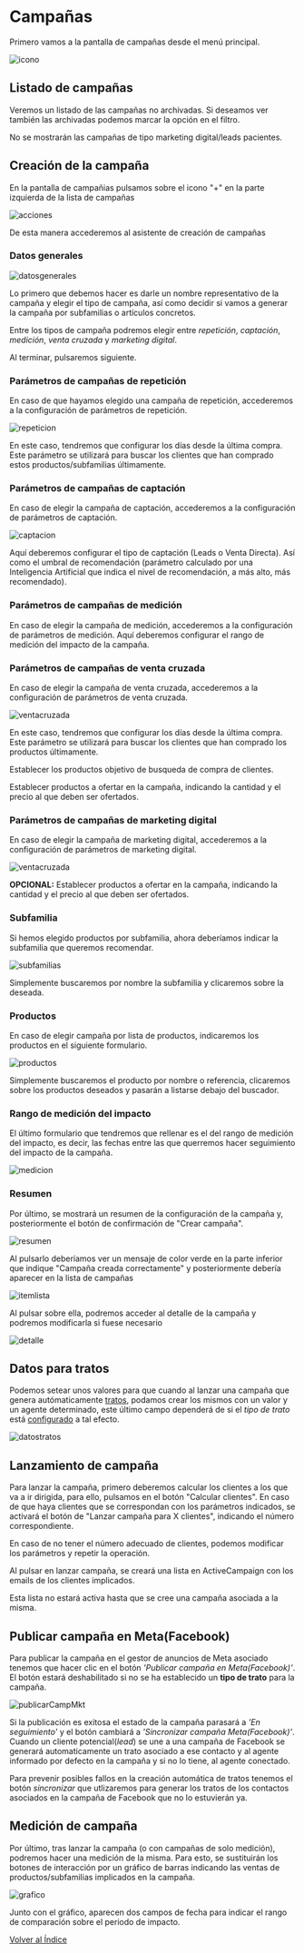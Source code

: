 # Campañas
Primero vamos a la pantalla de campañas desde el menú principal.

![icono](./img/icono.png)

## Listado de campañas

Veremos un listado de las campañas no archivadas. Si deseamos ver también las archivadas podemos marcar la opción en el filtro.

No se mostrarán las campañas de tipo marketing digital/leads pacientes.

## Creación de la campaña

En la pantalla de campañias pulsamos sobre el icono "+" en la parte izquierda de la lista de campañas

![acciones](./img/acciones.png)

De esta manera accederemos al asistente de creación de campañas

### Datos generales

![datosgenerales](./img/datosgenerales.png)

Lo primero que debemos hacer es darle un nombre representativo de la campaña y elegir el tipo de campaña, así como decidir si vamos a generar la campaña por subfamilias o artículos concretos.

Entre los tipos de campaña podremos elegir entre *repetición*, *captación*, *medición*, *venta cruzada* y *marketing digital*.

Al terminar, pulsaremos siguiente.

### Parámetros de campañas de repetición

En caso de que hayamos elegido una campaña de repetición, accederemos a la configuración de parámetros de repetición.

![repeticion](./img/repeticion.png)

En este caso, tendremos que configurar los días desde la última compra. Este parámetro se utilizará para buscar los clientes que han comprado estos productos/subfamilias últimamente.

### Parámetros de campañas de captación

En caso de elegir la campaña de captación, accederemos a la configuración de parámetros de captación.

![captacion](./img/captacion.png)

Aquí deberemos configurar el tipo de captación (Leads o Venta Directa). Así como el umbral de recomendación (parámetro calculado por una Inteligencia Artificial que indica el nivel de recomendación, a más alto, más recomendado).

### Parámetros de campañas de medición

En caso de elegir la campaña de medición, accederemos a la configuración de parámetros de medición. Aquí deberemos configurar el rango de medición del impacto de la campaña.

### Parámetros de campañas de venta cruzada

En caso de elegir la campaña de venta cruzada, accederemos a la configuración de parámetros de venta cruzada.

![ventacruzada](./img/ventacruzada.png)

En este caso, tendremos que configurar los días desde la última compra. Este parámetro se utilizará para buscar los clientes que han comprado los productos últimamente.

Establecer los productos objetivo de busqueda de compra de clientes.

Establecer productos a ofertar en la campaña, indicando la cantidad y el precio al que deben ser ofertados.

### Parámetros de campañas de marketing digital

En caso de elegir la campaña de marketing digital, accederemos a la configuración de parámetros de marketing digital.

![ventacruzada](./img/ventacruzada.png)

**OPCIONAL:** Establecer productos a ofertar en la campaña, indicando la cantidad y el precio al que deben ser ofertados.



### Subfamilia

Si hemos elegido productos por subfamilia, ahora deberíamos indicar la subfamilia que queremos recomendar.

![subfamilias](./img/subfamilias.png)

Simplemente buscaremos por nombre la subfamilia y clicaremos sobre la deseada.

### Productos

En caso de elegir campaña por lista de productos, indicaremos los productos en el siguiente formulario.

![productos](./img/productos.png)

Simplemente buscaremos el producto por nombre o referencia, clicaremos sobre los productos deseados y pasarán a listarse debajo del buscador.

### Rango de medición del impacto

El último formulario que tendremos que rellenar es el del rango de medición del impacto, es decir, las fechas entre las que querremos hacer seguimiento del impacto de la campaña.

![medicion](./img/medicion.png)

### Resumen

Por último, se mostrará un resumen de la configuración de la campaña y, posteriormente el botón de confirmación de "Crear campaña".

![resumen](./img/resumen.png)

Al pulsarlo deberíamos ver un mensaje de color verde en la parte inferior que indique "Campaña creada correctamente" y posteriormente debería aparecer en la lista de campañas

![itemlista](./img/itemlista.png)

Al pulsar sobre ella, podremos acceder al detalle de la campaña y podremos modificarla si fuese necesario

![detalle](./img/detalle.png)

## Datos para tratos

Podemos setear unos valores para que cuando al lanzar una campaña que genera autómaticamente [tratos](../tratoscampanias/index.md), podamos crear los mismos con un valor y un agente determinado, este último campo dependerá de si el *tipo de trato* está [configurado](../tipostrato/index.md) a tal efecto.  

![datostratos](./img/datostratos.png)

## Lanzamiento de campaña

Para lanzar la campaña, primero deberemos calcular los clientes a los que va a ir dirigida, para ello, pulsamos en el botón "Calcular clientes". En caso de que haya clientes que se correspondan con los parámetros indicados, se activará el botón de "Lanzar campaña para X clientes", indicando el número correspondiente.

En caso de no tener el número adecuado de clientes, podemos modificar los parámetros y repetir la operación.

Al pulsar en lanzar campaña, se creará una lista en ActiveCampaign con los emails de los clientes implicados.

Esta lista no estará activa hasta que se cree una campaña asociada a la misma.


## Publicar campaña en Meta(Facebook)

Para publicar la campaña en el gestor de anuncios de Meta asociado tenemos que hacer clic en el botón *'Publicar campaña en Meta(Facebook)'*. El botón estará deshabilitado si no se ha establecido un **tipo de trato** para la campaña.

![publicarCampMkt](./img/publicarCampMkt.png)

Si la publicación es exitosa el estado de la campaña parasará a *'En seguimiento'* y el botón cambiará a *'Sincronizar campaña Meta(Facebook)'*. Cuando un cliente potencial(*lead*) se une a una campaña de Facebook se generará automaticamente un trato asociado a ese contacto y al agente informado por defecto en la campaña y si no lo tiene, al agente conectado.

Para prevenir posibles fallos en la creación automática de tratos tenemos el botón *sincronizar* que utlizaremos para generar los tratos de los contactos asociados en la campaña de Facebook que no lo estuvierán ya.

## Medición de campaña

Por último, tras lanzar la campaña (o con campañas de solo medición), podremos hacer una medición de la misma. Para esto, se sustituirán los botones de interacción por un gráfico de barras indicando las ventas de productos/subfamilias implicados en la campaña.

![grafico](./img/grafico.png)

Junto con el gráfico, aparecen dos campos de fecha para indicar el rango de comparación sobre el periodo de impacto.

[Volver al Índice](../../../index.md)
